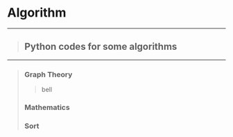 # Algorithm

***
> ## Python codes for some algorithms
***
> ### Graph Theory
> > bell
> ### Mathematics
> 
> ### Sort
